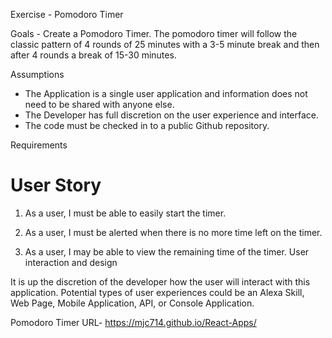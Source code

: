
Exercise - Pomodoro Timer

Goals - Create a Pomodoro Timer. The pomodoro timer will follow the classic pattern of 4 rounds of 25 minutes with a 3-5 minute break and then after 4 rounds a break of 15-30 minutes.

Assumptions
- The Application is a single user application and information does not need to be shared with anyone else.
- The Developer has full discretion on the user experience and interface.
- The code must be checked in to a public Github repository.

Requirements
# User Story
1. As a user, I must be able to easily start the timer.

2. As a user, I must be alerted when there is no more time left on the timer.

3. As a user, I may be able to view the remaining time of the timer.
User interaction and design

It is up the discretion of the developer how the user will interact with this application. Potential types of user experiences could be an Alexa Skill, Web Page, Mobile Application, API, or Console Application.

Pomodoro Timer URL-
https://mjc714.github.io/React-Apps/
